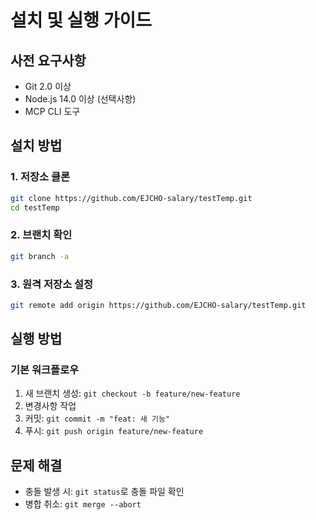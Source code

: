 # 설치 및 실행 가이드

## 사전 요구사항
- Git 2.0 이상
- Node.js 14.0 이상 (선택사항)
- MCP CLI 도구

## 설치 방법

### 1. 저장소 클론
```bash
git clone https://github.com/EJCHO-salary/testTemp.git
cd testTemp
```

### 2. 브랜치 확인
```bash
git branch -a
```

### 3. 원격 저장소 설정
```bash
git remote add origin https://github.com/EJCHO-salary/testTemp.git
```

## 실행 방법

### 기본 워크플로우
1. 새 브랜치 생성: `git checkout -b feature/new-feature`
2. 변경사항 작업
3. 커밋: `git commit -m "feat: 새 기능"`
4. 푸시: `git push origin feature/new-feature`

## 문제 해결
- 충돌 발생 시: `git status`로 충돌 파일 확인
- 병합 취소: `git merge --abort`
